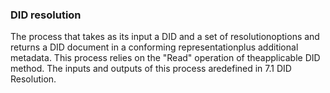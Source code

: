 ### DID resolution

The process that takes as its input a DID and a set of resolutionoptions and returns a DID document in a conforming representationplus additional metadata. This process relies on the "Read" operation of theapplicable DID method. The inputs and outputs of this process aredefined in 7.1 DID Resolution.